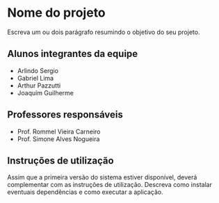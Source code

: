 # Nome do projeto

Escreva um ou dois parágrafo resumindo o objetivo do seu projeto.

## Alunos integrantes da equipe

* Arlindo Sergio
* Gabriel Lima
* Arthur Pazzutti
* Joaquim Guilherme

## Professores responsáveis

* Prof. Rommel Vieira Carneiro
* Prof. Simone Alves Nogueira

## Instruções de utilização

Assim que a primeira versão do sistema estiver disponível, deverá complementar com as instruções de utilização. Descreva como instalar eventuais dependências e como executar a aplicação.
